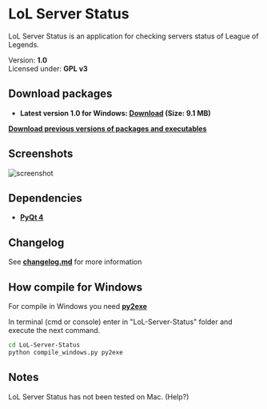 LoL Server Status
===============================================================================
LoL Server Status is an application for checking servers status of
League of Legends.

Version: **1.0**<br />
Licensed under: **GPL v3**

Download packages
------------------------------------------------------------------------------
- **Latest version 1.0 for Windows: [Download](https://github.com/LuqueDaniel/LoL-Server-Status/blob/master/packages/1.0/LoL_Server_Status_Windows_1.0.zip?raw=true) (Size: 9.1 MB)**

**[Download previous versions of packages and executables](https://github.com/LuqueDaniel/LoL-Server-Status/tree/master/packages)**

Screenshots
------------------------------------------------------------------------------
![screenshot](https://raw.github.com/LuqueDaniel/LoL-Server-Status/master/screenshots/main_window.png)

Dependencies
------------------------------------------------------------------------------
- **[PyQt 4](http://www.riverbankcomputing.co.uk/software/pyqt/download)**

Changelog
------------------------------------------------------------------------------
See **[changelog.md](https://github.com/LuqueDaniel/LoL-Server-Status/blob/master/changelog.md)** for more information

How compile for Windows
------------------------------------------------------------------------------
For compile in Windows you need **[py2exe](http://www.py2exe.org/)**

In terminal (cmd or console) enter in "LoL-Server-Status" folder and execute the next command.

```bash
cd LoL-Server-Status
python compile_windows.py py2exe
```

Notes
-----------------------------------------------------------------------------
LoL Server Status has not been tested on Mac. (Help?)

